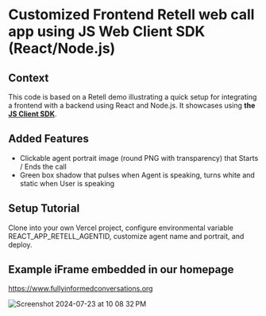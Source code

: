 # Customized Frontend Retell web call app using JS Web Client SDK (React/Node.js)

## Context

This code is based on a Retell demo illustrating a quick setup for integrating a frontend with a backend
using React and Node.js. It showcases using **the [JS Client SDK](https://github.com/adam-team/retell-client-js-sdk)**.

## Added Features

- Clickable agent portrait image (round PNG with transparency) that Starts / Ends the call
- Green box shadow that pulses when Agent is speaking, turns white and static when User is speaking

## Setup Tutorial

Clone into your own Vercel project, configure environmental variable REACT_APP_RETELL_AGENTID, customize agent name and portrait, and deploy.

## Example iFrame embedded in our homepage

https://www.fullyinformedconversations.org

![Screenshot 2024-07-23 at 10 08 32 PM](https://github.com/user-attachments/assets/a710f917-6764-4029-9e11-e091ce4cc72c)
